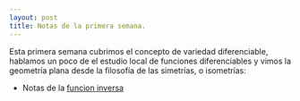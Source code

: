 ```yaml
---
layout: post
title: Notas de la primera semana.
---
```


Esta primera semana cubrimos el concepto de variedad diferenciable, hablamos
un poco de el estudio local de funciones diferenciables y vimos la geometría
plana desde la filosofía de las simetrías, o isometrías:

* Notas de la [funcion inversa](notas/parcial1/funcion_implicita.pdf)